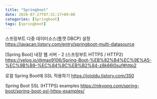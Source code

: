 ```yaml
---
title: "Springboot"
date: 2020-07-27T07:31:17+09:00
categories: [Springboot]
tags: [springboot]
---
```


스프링부트 다중 데이터소스(톰캣 DBCP) 설정
 https://javacan.tistory.com/entry/springboot-multi-datasource

[Spring Boot] 내장 웹 서버 - 2 (스프링부트 HTTPS / HTTP2)
 https://velog.io/@max9106/Spring-Boot-%EB%82%B4%EC%9E%A5-%EC%9B%B9-%EC%84%9C%EB%B2%84-z8k66l0suf#http2

로컬 Spring Boot에 SSL 적용하기
 https://jojoldu.tistory.com/350

Spring Boot SSL (HTTPS) examples
 https://mkyong.com/spring-boot/spring-boot-ssl-https-examples/